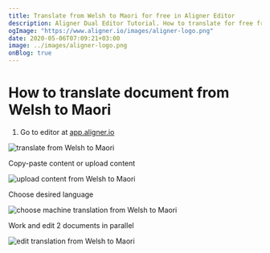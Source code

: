 ```yaml
---
title: Translate from Welsh to Maori for free in Aligner Editor
description: Aligner Dual Editor Tutorial. How to translate for free from Welsh to Maori. Aligner is multilingual document management platform. 
ogImage: "https://www.aligner.io/images/aligner-logo.png"
date: 2020-05-06T07:09:21+03:00
image: ../images/aligner-logo.png
onBlog: true
---
```


# How to translate document from Welsh to Maori

1. Go to editor at [app.aligner.io](https://app.aligner.io "Aligner App web page")

![translate from Welsh to Maori](../aligner-blank-editor.png "translate from Welsh to Maori")

Copy-paste content or upload content

![upload content from Welsh to Maori](../aligner-uploaded-document.png "upload content from Welsh to Maori")

Choose desired language

![choose machine translation from Welsh to Maori](../aligner-language-dropdown.png "choose machine translation from Welsh to Maori")

Work and edit 2 documents in parallel

![edit translation from Welsh to Maori](../aligner-double-sitded-editor.png "edit translation from Welsh to Maori")

